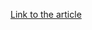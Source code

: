 [Link to the article](https://www.welivesecurity.com/en/eset-research/vajraspy-patchwork-espionage-apps/)
